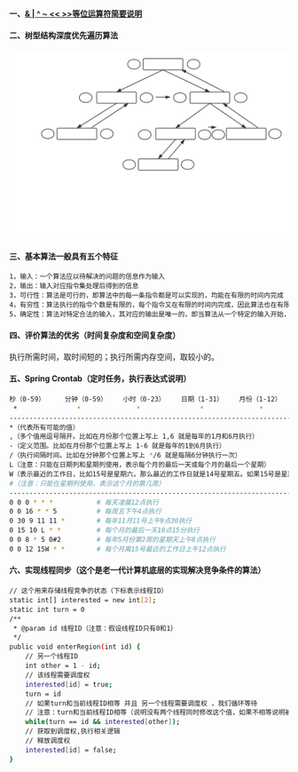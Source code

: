 #### 一、[& | ^ ~ << >>等位运算符简要说明][1]
#### 二、树型结构深度优先遍历算法
![object](https://github.com/firechiang/data-structure-test/blob/master/image/depth-first-tree.svg)
#### 三、基本算法一般具有五个特征
```bash
1，输入：一个算法应以待解决的问题的信息作为输入
2，输出：输入对应指令集处理后得到的信息
3，可行性：算法是可行的，即算法中的每一条指令都是可以实现的，均能在有限的时间内完成
4，有穷性：算法执行的指令个数是有限的，每个指令又在有限的时间内完成，因此算法也在有限的时间内完成
5，确定性：算法对特定合法的输入，其对应的输出是唯一的，即当算法从一个特定的输入开始，多次执行同意指令集结果总是相同的
```
#### 四、评价算法的优劣（时间复杂度和空间复杂度）
执行所需时间，取时间短的；执行所需内存空间，取较小的。


#### 五、Spring Crontab（定时任务，执行表达式说明） 
```bash
秒（0-59）     分钟（0-59）    小时（0-23）    日期（1-31）    月份（1-12）    星期（0-6）    年份（可选，就是可以不填）  
 *               *              *               *              *              *             *
---------------------------------------------------------------------------------------------------
*（代表所有可能的值）
,（多个值用逗号隔开。比如在月份那个位置上写上 1,6 就是每年的1月和6月执行）   
-（定义范围。比如在月份那个位置上写上 1-6 就是每年的1到6月执行）
/（执行间隔时间。比如在分钟那个位置上写上 */6 就是每隔6分钟执行一次）
L（注意：只能在日期列和星期列使用，表示每个月的最后一天或每个月的最后一个星期）
W（表示最近的工作日，比如15号是星期六，那么最近的工作日就是14号星期五。如果15号是星期日，那么最近的工作日就是16号星期一）
#（注意：只能在星期列使用，表示这个月的第几周）
---------------------------------------------------------------------------------------------------
0 0 0 * * *           # 每天凌晨12点执行
0 0 16 * * 5          # 每周五下午4点执行
0 30 9 11 11 *        # 每年11月11号上午9点30执行
0 15 10 L * *         # 每个月的最后一天10点15分执行
0 0 8 * 5 0#2         # 每年5月份第2周的星期天上午8点执行
0 0 12 15W * *        # 每个月离15号最近的工作日上午12点执行
```

#### 六、实现线程同步（这个是老一代计算机底层的实现解决竞争条件的算法）
```bash
// 这个用来存储线程竞争的状态（下标表示线程ID）
static int[] interested = new int[2];
static int turn = 0
/**
 * @param id 线程ID（注意：假设线程ID只有0和1）
 */
public void enterRegion(int id) {
    // 另一个线程ID
    int other = 1 - id;
    // 该线程需要调度权
    interested[id] = true;
    turn = id
    // 如果turn和当前线程ID相等 并且 另一个线程需要调度权 ，我们循环等待
    // 注意：turn和当前线程ID相等（说明没有两个线程同时修改这个值，如果不相等说明被另一个线程该了，那么另一个线程的肯定是相等的，而且它的interested[other]肯定是true（因为当前线程把它改成了true））
    while(turn == id && interested[other]);
    // 获取到调度权,执行相关逻辑
    // 释放调度权
    interested[id] = false;
}
```

[1]: https://github.com/firechiang/data-structure-test/tree/master/docs/bit-operation-desc.md
